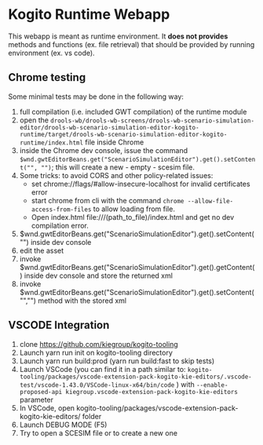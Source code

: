 # Kogito Runtime Webapp

This webapp is meant as runtime environment. It **does not provides** methods and functions (ex. file retrieval) that should be provided by running environment (ex. vs code).

## Chrome testing

Some minimal tests may be done in the following way:

1. full compilation (i.e. included GWT compilation) of the runtime module
2. open the `drools-wb/drools-wb-screens/drools-wb-scenario-simulation-editor/drools-wb-scenario-simulation-editor-kogito-runtime/target/drools-wb-scenario-simulation-editor-kogito-runtime/index.html` file inside Chrome
3. inside the Chrome dev console, issue the command `$wnd.gwtEditorBeans.get("ScenarioSimulationEditor").get().setContent("", "")`; this will create a new - empty - scesim file.
4. Some tricks: to avoid CORS and other policy-related issues:
   - set chrome://flags/#allow-insecure-localhost for invalid certificates error
   - start chrome from cli with the command `chrome --allow-file-access-from-files` to allow loading from file.
   - Open index.html file:///(path_to_file)/index.html and get no dev compilation error.
5. $wnd.gwtEditorBeans.get("ScenarioSimulationEditor").get().setContent("") inside dev console
6. edit the asset
7. invoke $wnd.gwtEditorBeans.get("ScenarioSimulationEditor").get().getContent() inside dev console and store the returned xml
8. invoke $wnd.gwtEditorBeans.get("ScenarioSimulationEditor").get().setContent("","") method with the stored xml

## VSCODE Integration

1. clone https://github.com/kiegroup/kogito-tooling
2. Launch yarn run init on kogito-tooling directory
3. Launch yarn run build:prod (yarn run build:fast to skip tests)
4. Launch VSCode (you can find it in a path similar to: `kogito-tooling/packages/vscode-extension-pack-kogito-kie-editors/.vscode-test/vscode-1.43.0/VSCode-linux-x64/bin/code` ) with `--enable-proposed-api kiegroup.vscode-extension-pack-kogito-kie-editors` parameter
5. In VSCode, open kogito-tooling/packages/vscode-extension-pack-kogito-kie-editors/ folder
6. Launch DEBUG MODE (F5)
7. Try to open a SCESIM file or to create a new one
